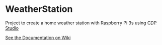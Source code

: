 # WeatherStation

Project to create a home weather station with Raspberry Pi 3s using [CDP Studio](http://cdpstudio.com/home-edition)

[See the Documentation on Wiki](https://github.com/CDPTechnologies/WeatherStation/wiki)
